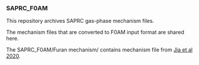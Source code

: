### SAPRC_F0AM
This repository archives SAPRC gas-phase mechanism files. 

The mechanism files that are converted to F0AM input format are shared here.

The SAPRC_F0AM/Furan mechanism/ contains mechanism file from [Jia et al 2020](https://pubs.acs.org/doi/epdf/10.1021/acsearthspacechem.0c00058).

